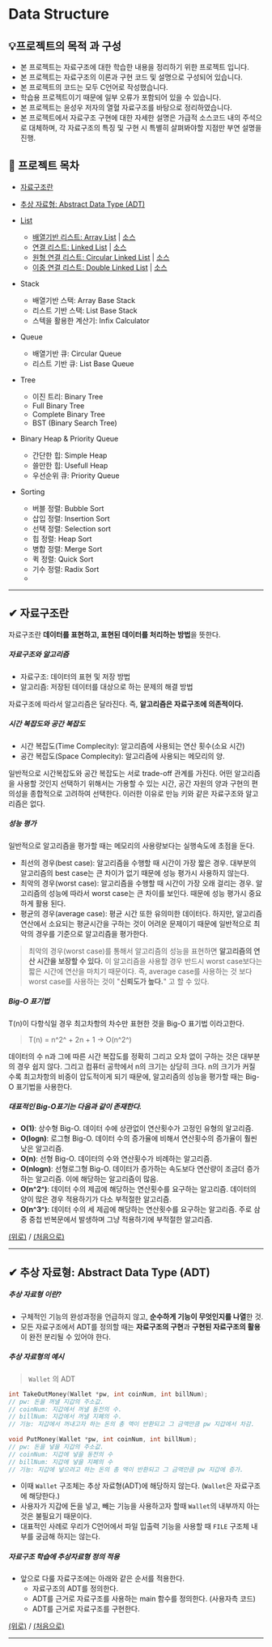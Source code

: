 # Data Structure
## 💡프로젝트의 목적 과 구성
- 본 프로젝트는 자료구조에 대한 학습한 내용을 정리하기 위한 프로젝트 입니다.
- 본 프로젝트는 자료구조의 이론과 구현 코드 및 설명으로 구성되어 있습니다.
- 본 프로젝트의 코드는 모두 C언어로 작성했습니다.
- 학습용 프로젝트이기 때문에 일부 오류가 포함되어 있을 수 있습니다.
- 본 프로젝트는 윤성우 저자의 열혈 자료구조를 바탕으로 정리하였습니다.
- 본 프로젝트에서 자료구조 구현에 대한 자세한 설명은 가급적 소스코드 내의 주석으로 대체하며, 각 자료구조의 특징 및 구현 시 특별히 살펴봐야할 지점만 부연 설명을 진행. 

## 📝 프로젝트 목차
- [자료구조란](https://github.com/choisb/Study-DataStructure/blob/master/README.md#-%EC%9E%90%EB%A3%8C%EA%B5%AC%EC%A1%B0%EB%9E%80)


- [추상 자료형: Abstract Data Type (ADT)](https://github.com/choisb/Study-DataStructure/blob/master/README.md#-%EC%B6%94%EC%83%81-%EC%9E%90%EB%A3%8C%ED%98%95-abstract-data-type-adt)
- [List](https://github.com/choisb/Study-DataStructure/tree/master/01_List#list)
  - [배열기반 리스트: Array List](https://github.com/choisb/Study-DataStructure/tree/master/01_List#-%EB%B0%B0%EC%97%B4-%EA%B8%B0%EB%B0%98-%EC%88%9C%EC%B0%A8-%EB%A6%AC%EC%8A%A4%ED%8A%B8-%EA%B5%AC%ED%98%84)
  | [소스](https://github.com/choisb/Study-DataStructure/tree/master/01_List/ArrayList)
  - [연결 리스트: Linked List](https://github.com/choisb/Study-DataStructure/tree/master/02_LinkedList#linked-list)
  | [소스](https://github.com/choisb/Study-DataStructure/tree/master/02_LinkedList/DLinkedList)
  - [원형 연결 리스트: Circular Linked List](https://github.com/choisb/Study-DataStructure/tree/master/03_CircularLinkedList)
  | [소스](https://github.com/choisb/Study-DataStructure/tree/master/03_CircularLinkedList/CLinkedList)
  - [이중 연결 리스트: Double Linked List](https://github.com/choisb/Study-DataStructure/tree/master/04_DoublyLinkedList#dubly-linked-list)
  | [소스](https://github.com/choisb/Study-DataStructure/tree/master/04_DoublyLinkedList/DBDLinkedList)
- Stack
  - 배열기반 스택: Array Base Stack
  - 리스트 기반 스택: List Base Stack
  - 스텍을 활용한 계산기: Infix Calculator
- Queue
  - 배열기반 큐: Circular Queue
  - 리스트 기반 큐: List Base Queue
- Tree
  - 이진 트리: Binary Tree
  - Full Binary Tree
  - Complete Binary Tree 
  - BST (Binary Search Tree)  
- Binary Heap & Priority Queue 
  - 간단한 힙: Simple Heap
  - 쓸만한 힙: Usefull Heap
  - 우선순위 큐: Priority Queue
- Sorting
  - 버블 정렬: Bubble Sort
  - 삽입 정렬: Insertion Sort
  - 선택 정렬: Selection sort
  - 힙 정렬: Heap Sort
  - 병합 정렬: Merge Sort
  - 퀵 정렬: Quick Sort
  - 기수 정렬: Radix Sort
  - 
___
## ✔ 자료구조란
 자료구조란 **데이터를 표현하고, 표현된 데이터를 처리하는 방법**을 뜻한다.

##### 자료구조와 알고리즘
- 자료구조: 데이터의 표현 및 저장 방법
- 알고리즘: 저장된 데이터를 대상으로 하는 문제의 해결 방법

자료구조에 따라서 알고리즘은 달라진다. 즉, **알고리즘은 자료구조에 의존적이다.**

##### 시간 복잡도와 공간 복잡도

- 시간 복잡도(Time Complecity): 알고리즘에 사용되는 연산 횟수(소요 시간)
- 공간 복잡도(Space Complecity): 알고리즘에 사용되는 메모리의 양.  

일반적으로 시간복잡도와 공간 복잡도는 서로 trade-off 관계를 가진다.
어떤 알고리즘을 사용할 것인지 선택하기 위해서는 가용할 수 있는 시간, 공간 자원의 양과 구현의 편의성을 종합적으로 고려하여 선택한다.
이러한 이유로 만능 키와 같은 자료구조와 알고리즘은 없다.

##### 성능 평가

일반적으로 알고리즘을 평가할 때는 메모리의 사용량보다는 실행속도에 초점을 둔다.
- 최선의 경우(best case): 알고리즘을 수행할 때 시간이 가장 짧은 경우. 대부분의 알고리즘의 best case는 큰 차이가 없기 때문에 성능 평가시 사용하지 않는다.
- 최악의 경우(worst case): 알고리즘을 수행할 때 시간이 가장 오래 걸리는 경우. 알고리즘의 성능에 따라서 worst case는 큰 차이를 보인다. 때문에 성능 평가시 중요하게 활용 된다.
- 평균의 경우(average case): 평균 시간 또한 유의미한 데이터다. 하지만, 알고리즘연산에서 소요되는 평균시간을 구하는 것이 어려운 문제이기 때문에 일반적으로 최악의 경우를 기준으로 알고리즘을 평가한다.

> 최악의 경우(worst case)를 통해서 알고리즘의 성능을 표현하면 **알고리즘의 연산 시간을 보장할 수 있다.**
> 이 알고리즘을 사용할 경우 반드시 worst case보다는 짧은 시간에 연산을 마치기 때문이다. 
> 즉, average case를 사용하는 것 보다 worst case를 사용하는 것이 "**신뢰도가 높다.**" 고 할 수 있다.

##### Big-O 표기법

T(n)이 다항식일 경우 최고차항의 차수만 표현한 것을 Big-O 표기법 이라고한다. 

 
> T(n) = n^2^  + 2n + 1 -> O(n^2^) 

데이터의 수 n과 그에 따른 시간 복잡도를 정확히 그리고 오차 없이 구하는 것은 대부분의 경우 쉽지 않다. 
그리고 컴퓨터 공학에서 n의 크기는 상당히 크다.
n의 크기가 커질 수록 최고차항의 비중이 압도적이게 되기 때문에, 알고리즘의 성능을 평가할 때는 Big-O 표기법을 사용한다.

##### 대표적인 Big-O표기는 다음과 같이 존재한다.
- **O(1)**: 상수형 Big-O. 데이터 수에 상관없이 연산횟수가 고정인 유형의 알고리즘.
- **O(logn)**: 로그형 Big-O. 데이터 수의 증가율에 비해서 연산횟수의 증가율이 훨씬 낮은 알고리즘.
- **O(n)**: 선형 Big-O. 데이터의 수와 연산횟수가 비례하는 알고리즘.
- **O(nlogn)**: 선형로그형 Big-O. 데이터가 증가하는 속도보다 연산량이 조금더 증가하는 알고리즘. 이에 해당하는 알고리즘이 많음.
- **O(n^2^)**: 데이터 수의 제곱에 해당하는 연산횟수를 요구하는 알고리즘. 데이터의 양이 많은 경우 적용하기가 다소 부적절한 알고리즘.
- **O(n^3^)**: 데이터 수의 세 제곱에 해당하는 연산횟수를 요구하는 알고리즘. 주로 삼중 중첩 반복문에서 발생하며 그냥 적용하기에 부적절한 알고리즘.

[(위로)](https://github.com/choisb/Study-DataStructure/blob/master/README.md#data-structure) / [(처음으로)](https://github.com/choisb/Study-DataStructure/blob/master/README.md#data-structure)
___
## ✔ 추상 자료형: Abstract Data Type (ADT)
##### 추상 자료형 이란?
- 구체적인 기능의 완성과정을 언급하지 않고, **순수하게 기능이 무엇인지를 나열**한 것.
- 모든 자료구조에서 ADT를 정의할 때는 **자료구조의 구현**과 **구현된 자료구조의 활용**이 완전 분리될 수 있어야 한다.

##### 추상 자료형의 예시
>`Wallet` 의 ADT
```c
int TakeOutMoney(Wallet *pw, int coinNum, int billNum); 
// pw: 돈을 꺼낼 지갑의 주소값.
// coinNum: 지갑에서 꺼낼 동전의 수.
// billNum: 지갑에서 꺼낼 지폐의 수.
// 기능: 지갑에서 꺼내고자 하는 돈의 총 액이 반환되고 그 금액만큼 pw 지갑에서 차감.
 
void PutMoney(Wallet *pw, int coinNum, int billNum);
// pw: 돈을 넣을 지갑의 주소값.
// coinNum: 지갑에 넣을 동전의 수
// billNum: 지갑에 넣을 지폐의 수
// 기능: 지갑에 넣으려고 하는 돈의 총 액이 반환되고 그 금액만큼 pw 지갑에 증가.
```
- 이때 `Wallet` 구조체는 추상 자료형(ADT)에 해당하지 않는다. (`Wallet`은 자료구조에 해당한다.)
- 사용자가 지갑에 돈을 넣고, 빼는 기능을 사용하고자 할때 `Wallet`의 내부까지 아는 것은 불필요기 때문이다.
- 대표적인 사례로 우리가 C언어에서 파일 입출력 기능을 사용할 때 `FILE` 구조체 내부를 궁금해 하지는 않는다. 

##### 자료구조 학습에 추상자료형 정의 적용
- 앞으로 다룰 자료구조에는 아래와 같은 순서를 적용한다.
  - 자료구조의 ADT를 정의한다.
  - ADT를 근거로 자료구조를 사용하는 main 함수를 정의한다. (사용자측 코드)
  - ADT를 근거로 자료구조를 구현한다.

[(위로)](https://github.com/choisb/Study-DataStructure/blob/master/README.md#data-structure) / [(처음으로)](https://github.com/choisb/Study-DataStructure/blob/master/README.md#data-structure)
___